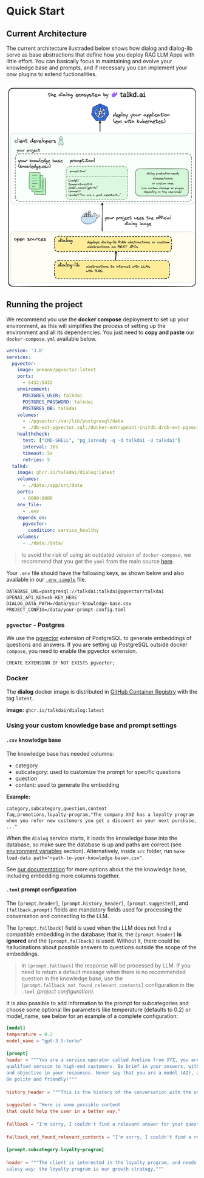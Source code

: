 # Quick Start

## Current Architecture

The current architecture ilustraded below shows how dialog and dialog-lib serve as base abstractions that define how you deploy RAG LLM Apps with little effort. You can basically focus in maintaining and evolve your knowledge base and prompts, and if necessary you can implement your onw plugins to extend fuctionalities.

<p align="center">
    <a href="dialog-architecture.png">
        <img src="dialog-architecture.png" width="500">
    </a>
</p>

## Running the project

We recommend you use the **docker compose** deployment to set up your environment, as this will simplifies the process of setting up the environment and all its dependencies. You just need to **copy and paste** our `docker-compose.yml` available below.

```yml
version: '3.8'
services:
  pgvector:
    image: ankane/pgvector:latest
    ports:
      - 5432:5432
    environment:
      POSTGRES_USER: talkdai
      POSTGRES_PASSWORD: talkdai
      POSTGRES_DB: talkdai
    volumes:
      - ./pgvector:/var/lib/postgresql/data
      - ./db-ext-pgvector.sql:/docker-entrypoint-initdb.d/db-ext-pgvector.sql
    healthcheck:
      test: ["CMD-SHELL", "pg_isready -q -d talkdai -U talkdai"]
      interval: 10s
      timeout: 5s
      retries: 5
  talkd:
    image: ghcr.io/talkdai/dialog:latest
    volumes:
      - ./data:/app/src/data
    ports:
      - 8000:8000
    env_file:
      - .env
    depends_on:
      pgvector:
        condition: service_healthy
    volumes:
      - ./data:/data/
```

> to avoid the risk of using an outdated version of `docker-compose`, we recommend that you get the `yaml` from the main source [here](https://github.com/talkdai/dialog/blob/main/docker-compose.yml).

Your `.env` file should have the following keys, as shown below and also available in our [`.env.sample`](https://github.com/talkdai/dialog/blob/main/.env.sample) file.

```env
DATABASE_URL=postgresql://talkdai:talkdai@pgvector/talkdai
OPENAI_API_KEY=sk-KEY_HERE
DIALOG_DATA_PATH=/data/your-knowledge-base.csv
PROJECT_CONFIG=/data/your-prompt-config.toml
```

### `pgvector` - Postgres

We use the [pgvector](https://github.com/pgvector/pgvector) extension of PostgreSQL to generate embeddings of questions and answers. If you are setting up PostgreSQL outside docker `compose`, you need to enable the pgvector extension.

```psql
CREATE EXTENSION IF NOT EXISTS pgvector;
```

### Docker

The **dialog** docker image is distributed in [GitHub Container Registry](https://github.com/orgs/talkdai/packages/container/package/dialog) with the tag `latest`.

**image:** `ghcr.io/talkdai/dialog:latest`

### Using your custom knowledge base and prompt settings

#### `.csv` knowledge base

The knowledge base has needed columns:

- category
- subcategory: used to customize the prompt for specific questions
- question
- content: used to generate the embedding

**Example:**

```csv
category,subcategory,question,content
faq,promotions,loyalty-program,"The company XYZ has a loyalty program when you refer new customers you get a discount on your next purchase, ..."
```

When the `dialog` service starts, it loads the knowledge base into the database, so make sure the database is up and paths are correct (see [environment variables](##environment-variables) section). Alternatively, inside `src` folder, run `make load-data path="<path-to-your-knowledge-base>.csv"`.

See [our documentation](https://dialog.talkd.ai/settings#csv-knowledge-base) for more options about the the knowledge base, including embedding more columns together.


#### `.toml` prompt configuration

The `[prompt.header]`, `[prompt.history_header]`, `[prompt.suggested]`, and `[fallback.prompt]` fields are mandatory fields used for processing the conversation and connecting to the LLM.

The `[prompt.fallback]` field is used when the LLM does not find a compatible embedding in the database; that is, the `[prompt.header]` **is ignored** and the `[prompt.fallback]` is used. Without it, there could be hallucinations about possible answers to questions outside the scope of the embeddings.

> In `[prompt.fallback]` the response will be processed by LLM. If you need to return a default message when there is no recommended question in the knowledge base, use the `[prompt.fallback_not_found_relevant_contents]` configuration in the `.toml` *(project configuration)*.

It is also possible to add information to the prompt for subcategories and choose some optional llm parameters like temperature (defaults to 0.2) or model_name, see below for an example of a complete configuration:

```toml
[model]
temperature = 0.2
model_name = "gpt-3.5-turbo"

[prompt]
header = """You are a service operator called Avelino from XYZ, you are an expert in providing
qualified service to high-end customers. Be brief in your answers, without being long-winded
and objective in your responses. Never say that you are a model (AI), always answer as Avelino.
Be polite and friendly!"""

history_header = """This is the history of the conversation with the user:"""

suggested = "Here is some possible content
that could help the user in a better way."

fallback = "I'm sorry, I couldn't find a relevant answer for your question."

fallback_not_found_relevant_contents = "I'm sorry, I couldn't find a relevant answer for your question."

[prompt.subcategory.loyalty-program]

header = """The client is interested in the loyalty program, and needs to be responded to in a
salesy way; the loyalty program is our growth strategy."""
```